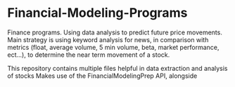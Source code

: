 # Financial-Modeling-Programs
Finance programs. Using data analysis to predict future price movements. Main strategy is using keyword analysis for news, in comparison with metrics (float, average volume, 5 min volume, beta, market performance, ect...), to determine the near term movement of a stock. 

This repository contains multiple files helpful in data extraction and analysis of stocks
Makes use of the FinancialModelingPrep API, alongside 

